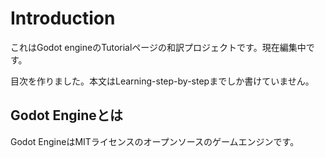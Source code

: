 # Introduction

これはGodot engineのTutorialページの和訳プロジェクトです。現在編集中です。

目次を作りました。本文はLearning-step-by-stepまでしか書けていません。

## Godot Engineとは

Godot EngineはMITライセンスのオープンソースのゲームエンジンです。
